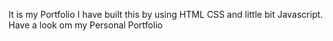 It is my Portfolio
I have built this by using HTML CSS and little bit Javascript.
Have a look om my Personal Portfolio
